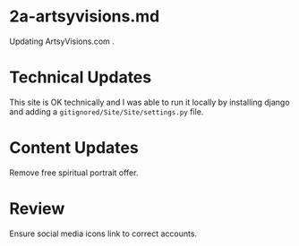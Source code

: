 
# 2a-artsyvisions.md

Updating ArtsyVisions.com .

# Technical Updates

This site is OK technically and I was able to run it locally by installing django and adding a `gitignored/Site/Site/settings.py` file.

# Content Updates

Remove free spiritual portrait offer.

# Review

Ensure social media icons link to correct accounts.

